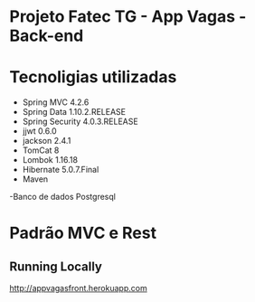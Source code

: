 # Projeto Fatec TG - App Vagas - Back-end

# Tecnoligias utilizadas
- Spring MVC 4.2.6
- Spring Data 1.10.2.RELEASE
- Spring Security 4.0.3.RELEASE
- jjwt 0.6.0 
- jackson 2.4.1
- TomCat 8
- Lombok 1.16.18
- Hibernate 5.0.7.Final
- Maven 

-Banco de dados Postgresql

# Padrão MVC e Rest

## Running Locally
http://appvagasfront.herokuapp.com
